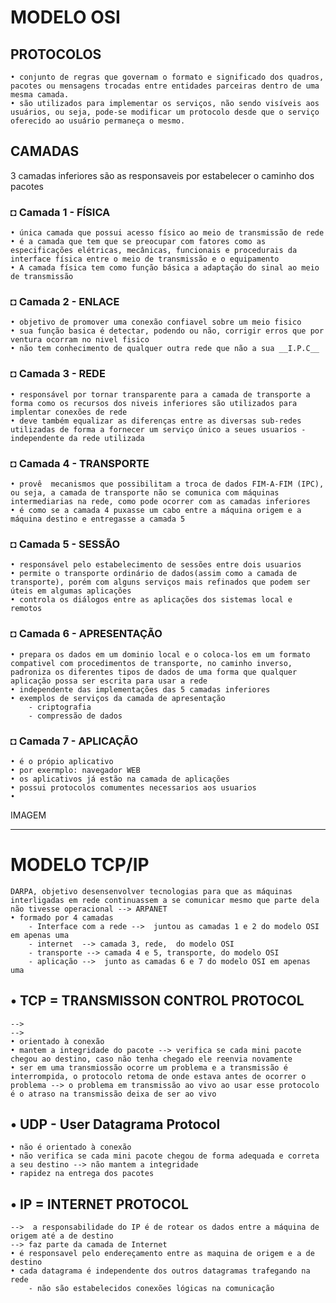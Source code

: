 # MODELO OSI
## PROTOCOLOS
    • conjunto de regras que governam o formato e significado dos quadros, pacotes ou mensagens trocadas entre entidades parceiras dentro de uma mesma camada.
    • são utilizados para implementar os serviços, não sendo visíveis aos usuários, ou seja, pode-se modificar um protocolo desde que o serviço oferecido ao usuário permaneça o mesmo.
## CAMADAS 
3 camadas inferiores são as responsaveis por estabelecer o caminho dos pacotes
### ◘ Camada 1 - FÍSICA
    • única camada que possui acesso físico ao meio de transmissão de rede
    • é a camada que tem que se preocupar com fatores como as especificações elétricas, mecânicas, funcionais e procedurais da interface física entre o meio de transmissão e o equipamento
    • A camada física tem como função básica a adaptação do sinal ao meio de transmissão
### ◘ Camada 2 - ENLACE
    • objetivo de promover uma conexão confiavel sobre um meio fisico
    • sua função basica é detectar, podendo ou não, corrigir erros que por ventura ocorram no nivel fisico
    • não tem conhecimento de qualquer outra rede que não a sua __I.P.C__

### ◘ Camada 3 - REDE
    • responsável por tornar transparente para a camada de transporte a forma como os recursos dos niveis inferiores são utilizados para implentar conexões de rede
    • deve também equalizar as diferenças entre as diversas sub-redes utilizadas de forma a fornecer um serviço único a seues usuarios - independente da rede utilizada

### ◘ Camada 4 - TRANSPORTE
    • provê  mecanismos que possibilitam a troca de dados FIM-A-FIM (IPC), ou seja, a camada de transporte não se comunica com máquinas intermediarias na rede, como pode ocorrer com as camadas inferiores
    • é como se a camada 4 puxasse um cabo entre a máquina origem e a máquina destino e entregasse a camada 5

### ◘ Camada 5 - SESSÃO
    • responsável pelo estabelecimento de sessões entre dois usuarios
    • permite o transporte ordinário de dados(assim como a camada de transporte), porém com alguns serviços mais refinados que podem ser úteis em algumas aplicações
    • controla os diálogos entre as aplicações dos sistemas local e remotos
    
### ◘ Camada 6 - APRESENTAÇÃO
    • prepara os dados em um dominio local e o coloca-los em um formato compativel com procedimentos de transporte, no caminho inverso, padroniza os diferentes tipos de dados de uma forma que qualquer aplicação possa ser escrita para usar a rede
    • independente das implementações das 5 camadas inferiores 
    • exemplos de serviços da camada de apresentação 
        - criptografia 
        - compressão de dados

### ◘ Camada 7 - APLICAÇÃO
    • é o própio aplicativo
    • por exermplo: navegador WEB
    • os aplicativos já estão na camada de aplicações
    • possui protocolos comumentes necessarios aos usuarios 
    •

IMAGEM

---

# MODELO TCP/IP
    DARPA, objetivo desensenvolver tecnologias para que as máquinas interligadas em rede continuassem a se comunicar mesmo que parte dela não tivesse operacional --> ARPANET
    • formado por 4 camadas
        - Interface com a rede -->  juntou as camadas 1 e 2 do modelo OSI em apenas uma
        - internet  --> camada 3, rede,  do modelo OSI 
        - transporte --> camada 4 e 5, transporte, do modelo OSI
        - aplicação -->  junto as camadas 6 e 7 do modelo OSI em apenas uma
## • TCP = TRANSMISSON CONTROL PROTOCOL 
    --> 
    -->
    • orientado à conexão
    • mantem a integridade do pacote --> verifica se cada mini pacote chegou ao destino, caso não tenha chegado ele reenvia novamente
    • ser em uma transmiossão ocorre um problema e a transmissão é interrompida, o protocolo retoma de onde estava antes de ocorrer o problema --> o problema em transmissão ao vivo ao usar esse protocolo é o atraso na transmissão deixa de ser ao vivo

## • UDP - User Datagrama Protocol
    • não é orientado à conexão
    • não verifica se cada mini pacote chegou de forma adequada e correta a seu destino --> não mantem a integridade
    • rapidez na entrega dos pacotes
## • IP = INTERNET PROTOCOL 
    -->  a responsabilidade do IP é de rotear os dados entre a máquina de origem até a de destino
    --> faz parte da camada de Internet
    • é responsavel pelo endereçamento entre as maquina de origem e a de destino
    • cada datagrama é independente dos outros datagramas trafegando na rede
        - não são estabelecidos conexões lógicas na comunicação
## 


























